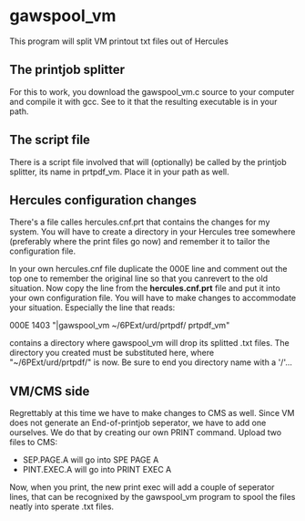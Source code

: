 # gawspool_vm
This program will split VM printout txt files out of Hercules

## The printjob splitter
For this to work, you download the gawspool_vm.c source to your computer and compile it with gcc. See to it that the resulting executable is in your path.

## The script file
There is a script file involved that will (optionally) be called by the printjob splitter, its name in prtpdf_vm. Place it in your path as well.

## Hercules configuration changes
There's a file calles hercules.cnf.prt that contains the changes for my system. You will have to create a directory in your Hercules tree somewhere (preferably where the print files go now) and remember it to tailor the configuration file.

In your own hercules.cnf file duplicate the 000E line and comment out the top one to remember the original line so that you canrevert to the old situation. Now copy the line from the **hercules.cnf.prt** file and put it into your own configuration file. You will have to make changes to accommodate your situation. Especially the line that reads:

  000E   1403   "|gawspool_vm ~/6PExt/urd/prtpdf/ prtpdf_vm"

contains a directory where gawspool_vm will drop its splitted .txt files. The directory you created must be substituted here, where "~/6PExt/urd/prtpdf/" is now. Be sure to end you directory name with a '/'...

## VM/CMS side
Regrettably at this time we have to make changes to CMS as well. Since VM does not generate an End-of-printjob seperator, we have to add one ourselves. We do that by creating our own PRINT command. Upload two files to CMS:
- SEP.PAGE.A will go into SPE PAGE A
- PINT.EXEC.A will go into PRINT EXEC A

Now, when you print, the new print exec will add a couple of seperator lines, that can be recognixed by the gawspool_vm program to spool the files neatly into sperate .txt files.
